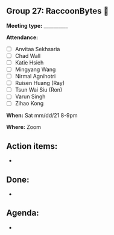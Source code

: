 ## Group 27: RaccoonBytes :raccoon:

**Meeting type:** __________

**Attendance:**
- [ ] Anvitaa Sekhsaria
- [ ] Chad Wall
- [ ] Katie Hsieh
- [ ] Mingyang Wang
- [ ] Nirmal Agnihotri
- [ ] Ruisen Huang (Ray)
- [ ] Tsun Wai Siu (Ron)
- [ ] Varun Singh
- [ ] Zihao Kong

**When:** Sat mm/dd/21 8-9pm

**Where:** Zoom

## Action items:
-

## Done:
-

## Agenda:
- 
